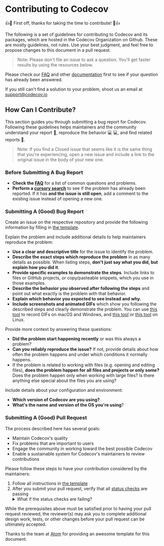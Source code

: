 # Contributing to Codecov

:+1::tada: First off, thanks for taking the time to contribute! :tada::+1:

The following is a set of guidelines for contributing to Codecov and its packages, which are hosted in the Codecov Organization on Github.  These are mostly guidelines, not rules. Use your best judgment, and feel free to propose changes to this document in a pull request.

> Note: Please don't file an issue to ask a question. You'll get faster results by using the resources below.

Please check our [FAQ](https://docs.codecov.io/docs/frequently-asked-questions) and other [documentation](https://docs.codecov.io/docs/) first to see if your question has already been answered.  

If you still can't find a solution to your problem, shoot us an email at support@codecov.io

## How Can I Contribute?

This section guides you through submitting a bug report for Codecov. Following these guidelines helps maintainers and the community understand your report :pencil:, reproduce the behavior :computer: :computer:, and find related reports :mag_right:.

> Note: If you find a Closed issue that seems like it is the same thing that you're experiencing, open a new issue and include a link to the original issue in the body of your new one.

### Before Submitting A Bug Report

* **Check the [FAQ](https://docs.codecov.io/docs/frequently-asked-questions)** for a list of common questions and problems.
* **Perform a [cursory search](https://github.com/search?q=+is%3Aissue+user%3Acodecov&state=open)** to see if the problem has already been reported. If it has **and the issue is still open**, add a comment to the existing issue instead of opening a new one.

### Submitting A (Good) Bug Report

Create an issue on the respective repository and provide the following information by filling in [the template](ISSUE_TEMPLATE.md).

Explain the problem and include additional details to help maintainers reproduce the problem:

* **Use a clear and descriptive title** for the issue to identify the problem.
* **Describe the exact steps which reproduce the problem** in as many details as possible.  When listing steps, **don't just say what you did, but explain how you did it**.
* **Provide specific examples to demonstrate the steps**. Include links to files or GitHub projects, or copy/pasteable snippets, which you use in those examples.
* **Describe the behavior you observed after following the steps** and point out what exactly is the problem with that behavior.
* **Explain which behavior you expected to see instead and why.**
* **Include screenshots and animated GIFs** which show you following the described steps and clearly demonstrate the problem. You can use [this tool](https://www.cockos.com/licecap/) to record GIFs on macOS and Windows, and [this tool](https://github.com/colinkeenan/silentcast) or [this tool](https://github.com/GNOME/byzanz) on Linux.

Provide more context by answering these questions:

* **Did the problem start happening recently** or was this always a problem?
* **Can you reliably reproduce the issue?** If not, provide details about how often the problem happens and under which conditions it normally happens.
* If the problem is related to working with files (e.g. opening and editing files), **does the problem happen for all files and projects or only some?** Does the problem happen only when working with large files? Is there anything else special about the files you are using?

Include details about your configuration and environment:

* **Which version of Codecov are you using?** 
* **What's the name and version of the OS you're using**?

### Submitting A (Good) Pull Request

The process described here has several goals:

- Maintain Codecov's quality
- Fix problems that are important to users
- Engage the community in working toward the best possible Codecov
- Enable a sustainable system for Codecov's maintainers to review contributions

Please follow these steps to have your contribution considered by the maintainers:

1. Follow all instructions in [the template](PULL_REQUEST_TEMPLATE.md)
2. After you submit your pull request, verify that all [status checks](https://help.github.com/articles/about-status-checks/) are passing <details><summary>What if the status checks are failing?</summary>If a status check is failing, and you believe that the failure is unrelated to your change, please leave a comment on the pull request explaining why you believe the failure is unrelated. A maintainer will re-run the status check for you. If we conclude that the failure was a false positive, then we will open an issue to track that problem with our status check suite.</details>

While the prerequisites above must be satisfied prior to having your pull request reviewed, the reviewer(s) may ask you to complete additional design work, tests, or other changes before your pull request can be ultimately accepted.

Thanks to the team at [Atom](https://github.com/atom/atom/blob/master/CONTRIBUTING.md) for providing an awesome template for this document.
